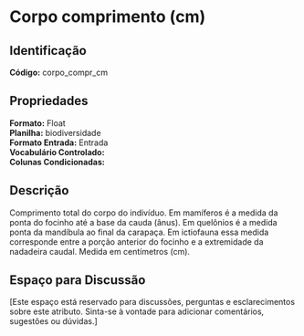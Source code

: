 # Corpo comprimento (cm)

## Identificação
**Código:** corpo_compr_cm

## Propriedades
**Formato:** Float  
**Planilha:** biodiversidade  
**Formato Entrada:** Entrada  
**Vocabulário Controlado:**   
**Colunas Condicionadas:**   

## Descrição
Comprimento total do corpo do indivíduo. Em mamíferos é a medida da ponta do focinho até a base da cauda (ânus). Em quelônios é a medida ponta da mandíbula ao final da carapaça. Em ictiofauna essa medida corresponde entre a porção anterior do focinho e a extremidade da nadadeira caudal. Medida em centímetros (cm).

## Espaço para Discussão
[Este espaço está reservado para discussões, perguntas e esclarecimentos sobre este atributo. Sinta-se à vontade para adicionar comentários, sugestões ou dúvidas.]
